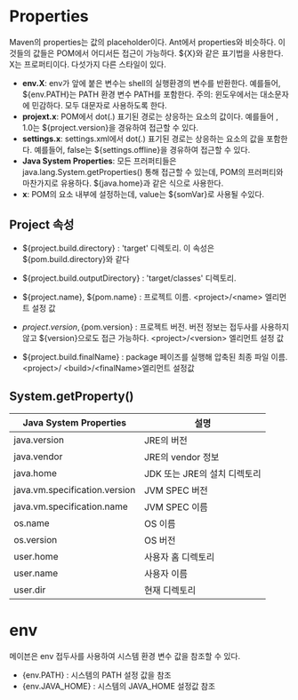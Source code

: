 # Properties


Maven의 properties는 값의 placeholder이다. Ant에서 properties와 비슷하다. 이것들의 값들은 POM에서 어디서든 접근이 가능하다. ${X}와 같은 표기법을 사용한다. X는 프로퍼티이다.
다섯가지 다른 스타일이 있다.

* **env.X**: env가 앞에 붙은 변수는 shell의 실행환경의 변수를 반환한다. 예를들어, ${env.PATH}는 PATH 환경 변수 PATH를 포함한다. 주의: 윈도우에서는 대소문자에 민감하다. 모두 대문자로 사용하도록 한다.
* **projext.x**: POM에서 dot(.) 표기된 경로는 상응하는 요소의 값이다. 예를들어 , 1.0는 ${project.version}을 경유하여 접근할 수 있다.
* **settings.x**: settings.xml에서 dot(.) 표기된 경로는 상응하는 요소의 값을 포함한다. 예를들어, false는 ${settings.offline}을 경유하여 접근할 수 있다.
* **Java System Properties**: 모든 프러퍼티들은 java.lang.System.getProperties() 통해 접근할 수 있는데, POM의 프러퍼티와 마찬가지로 유용하다. ${java.home}과 같은 식으로 사용한다.
* **x**: POM의 요소 내부에 설정하는데, value는 ${somVar}로 사용될 수있다.



## Project 속성 

* ${project.build.directory} : 'target' 디렉토리. 이 속성은 ${pom.build.directory}와 같다

* ${project.build.outputDirectory} : 'target/classes' 디렉토리.

* ${project.name}, ${pom.name} : 프로젝트 이름. \<project\>/\<name\> 엘리먼트 설정 값

* ${project.version}, ​${pom.version} : 프로젝트 버전. 버전 정보는 접두사를 사용하지 않고 ​${version}으로도 접근 가능하다. \<project\>/\<version\> 엘리먼트 설정 값

* ${project.build.finalName} : package 페이즈를 실행해 압축된 최종 파일 이름. \<project\>/ \<build\>/\<finalName\>엘리먼트 설정값




## System.getProperty() 


| Java System Properties        | 설명                  |
|-------------------------------|---------------------|
| java.version                  | JRE의 버전             |
| java.vendor                   | JRE의 vendor 정보      |
| java.home                     | JDK 또는 JRE의 설치 디렉토리 |
| java.vm.specification.version | JVM SPEC 버전         |
| java.vm.specification.name    | JVM SPEC 이름         |
| os.name                       | OS 이름               |
| os.version                    | OS 버전               |
| user.home                     | 사용자 홈 디렉토리          |
| user.name                     | 사용자 이름              |
| user.dir                      | 현재 디렉토리             |


# env 
메이븐은 env 접두사를 사용하여 시스템 환경 변수 값을 참조할 수 있다.

* {env.PATH} : 시스템의 PATH 설정 값을 참조
* {env.JAVA_HOME} : 시스템의 JAVA_HOME 설정값 참조


